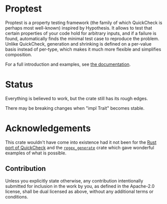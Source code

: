 # Proptest

Proptest is a property testing framework (the family of which QuickCheck is
perhaps most well-known) inspired by Hypothesis. It allows to test that certain
properties of your code hold for arbitrary inputs, and if a failure is found,
automatically finds the minimal test case to reproduce the problem. Unlike
QuickCheck, generation and shrinking is defined on a per-value basis instead of
per-type, which makes it much more flexible and simplifies composition.

For a full introduction and examples, see [the
documentation](https://docs.rs/proptest/).

# Status

Everything is believed to work, but the crate still has its rough edges.

There may be breaking changes when "impl Trait" becomes stable.

# Acknowledgements

This crate wouldn't have come into existence had it not been for the [Rust port
of QuickCheck](https://github.com/burntsushi/quickcheck) and the
[`regex_generate`](https://github.com/CryptArchy/regex_generate) crate which
gave wonderful examples of what is possible.

## Contribution

Unless you explicitly state otherwise, any contribution intentionally submitted
for inclusion in the work by you, as defined in the Apache-2.0 license, shall
be dual licensed as above, without any additional terms or conditions.
